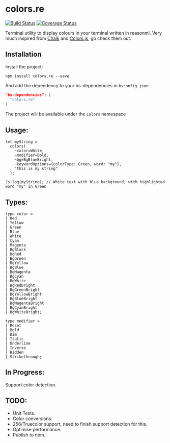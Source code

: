 # colors.re

[![Build Status](https://travis-ci.org/srsholmes/colors.re.svg?branch=master)](https://travis-ci.org/srsholmes/colors.re)
[![Coverage Status](https://coveralls.io/repos/github/srsholmes/colors.re/badge.svg?branch=master)](https://coveralls.io/github/srsholmes/colors.re?branch=master)

Terminal utility to display colours in your terminal written in reasonml. Very much inspired from [Chalk](https://github.com/chalk/chalk) and [Colors.js](https://github.com/Marak/colors.js), go check them out.

## Installation

Install the project:

`npm install colors.re --save`

And add the dependency to your bs-dependencies in `bsconfig.json`:

```json
"bs-dependencies": [
  "colors.re"
]
```

The project will be available under the `Colors` namespace

## Usage:

```
let myString =
  colors(
    ~color=White,
    ~modifier=Bold,
    ~bg=BgBlueBright,
    ~keywordOptions={colorType: Green, word: "my"},
    "this is my string"
  );

Js.log(myString); // White text with blue background, with highlighted word "my" in Green
```

## Types:

```
type color =
| Red
| Yellow
| Green
| Blue
| White
| Cyan
| Magenta
| BgBlack
| BgRed
| BgGreen
| BgYellow
| BgBlue
| BgMagenta
| BgCyan
| BgWhite
| BgRedBright
| BgGreenBright
| BgYellowBright
| BgBlueBright
| BgMagentaBright
| BgCyanBright
| BgWhiteBright;

type modifier =
| Reset
| Bold
| Dim
| Italic
| Underline
| Inverse
| Hidden
| Strikethrough;
```

## In Progress:

Support color detection.

## TODO:

* Unit Tests.
* Color conversions.
* 256/Truecolor support, need to finish support detection for this.
* Optimise performance.
* Publish to npm.
